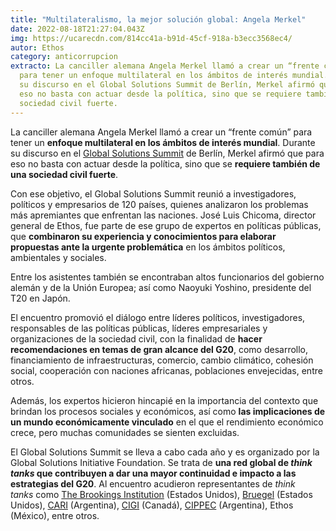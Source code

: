 ```yaml
---
title: "Multilateralismo, la mejor solución global: Angela Merkel"
date: 2022-08-18T21:27:04.043Z
img: https://ucarecdn.com/814cc41a-b91d-45cf-918a-b3ecc3568ec4/
autor: Ethos
category: anticorrupcion
extracto: La canciller alemana Angela Merkel llamó a crear un “frente común”
  para tener un enfoque multilateral en los ámbitos de interés mundial. Durante
  su discurso en el Global Solutions Summit de Berlín, Merkel afirmó que para
  eso no basta con actuar desde la política, sino que se requiere también de una
  sociedad civil fuerte.
---
```

La canciller alemana Angela Merkel llamó a crear un “frente común” para tener un **enfoque multilateral en los ámbitos de interés mundial**. Durante su discurso en el [Global Solutions Summit](https://www.global-solutions.international/) de Berlín, Merkel afirmó que para eso no basta con actuar desde la política, sino que se **requiere también de una sociedad civil fuerte**. 

Con ese objetivo, el Global Solutions Summit reunió a investigadores, políticos y empresarios de 120 países, quienes analizaron los problemas más apremiantes que enfrentan las naciones. José Luis Chicoma, director general de Ethos, fue parte de ese grupo de expertos en políticas públicas, que **combinaron su experiencia y conocimientos para elaborar propuestas ante la urgente problemática** en los ámbitos políticos, ambientales y sociales.

Entre los asistentes también se encontraban altos funcionarios del gobierno alemán y de la Unión Europea; así como Naoyuki Yoshino, presidente del T20 en Japón. 

El encuentro promovió el diálogo entre líderes políticos, investigadores, responsables de las políticas públicas, líderes empresariales y organizaciones de la sociedad civil, con la finalidad de **hacer recomendaciones en temas de gran alcance del G20**, como desarrollo, financiamiento de infraestructuras, comercio, cambio climático, cohesión social, cooperación con naciones africanas, poblaciones envejecidas, entre otros.

Además, los expertos hicieron hincapié en la importancia del contexto que brindan los procesos sociales y económicos, así como **las implicaciones de un mundo económicamente vinculado** en el que el rendimiento económico crece, pero muchas comunidades se sienten excluidas.

El Global Solutions Summit se lleva a cabo cada año y es organizado por la Global Solutions Initiative Foundation. Se trata de **una red global de *think tanks* que contribuyen a dar una mayor continuidad e impacto a las estrategias del G20**. Al encuentro acudieron representantes de *think tanks* como [The Brookings Institution](https://www.brookings.edu/es/) (Estados Unidos), [Bruegel](http://bruegel.org/) (Estados Unidos), [CARI](http://www.cari.org.ar/) (Argentina), [CIGI](https://www.cigionline.org/) (Canadá), [CIPPEC](https://www.cippec.org/) (Argentina), Ethos (México), entre otros.